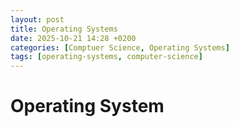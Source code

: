 ```yaml
---
layout: post
title: Operating Systems
date: 2025-10-21 14:28 +0200
categories: [Comptuer Science, Operating Systems]
tags: [operating-systems, computer-science]
---
```


# Operating System